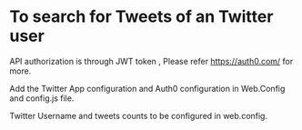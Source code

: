 # To search for Tweets of an Twitter user 

 API authorization is through JWT token , Please refer https://auth0.com/ for more.

Add the Twitter App configuration and Auth0 configuration in Web.Config and config.js file.

Twitter Username and tweets counts to be configured in web.config.


